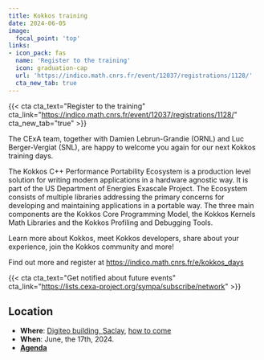 ```yaml
---
title: Kokkos training
date: 2024-06-05
image:
  focal_point: 'top'
links:
- icon_pack: fas
  name: 'Register to the training'
  icon: graduation-cap
  url: 'https://indico.math.cnrs.fr/event/12037/registrations/1128/'
  cta_new_tab: true
---
```


{{< cta cta_text="Register to the training" cta_link="https://indico.math.cnrs.fr/event/12037/registrations/1128/" cta_new_tab="true" >}}

The CExA team, together with Damien Lebrun-Grandie (ORNL) and Luc Berger-Vergiat (SNL), are happy to welcome you again for our next Kokkos training days.

The Kokkos C++ Performance Portability Ecosystem is a production level solution for writing modern applications in a hardware agnostic way. It is part of the US Department of Energies Exascale Project. The Ecosystem consists of multiple libraries addressing the primary concerns for developing and maintaining applications in a portable way. The three main components are the Kokkos Core Programming Model, the Kokkos Kernels Math Libraries and the Kokkos Profiling and Debugging Tools.

Learn more about Kokkos, meet Kokkos developers, share about your experience, join the Kokkos community and more!

Find out more and register at https://indico.math.cnrs.fr/e/kokkos_days

{{< cta cta_text="Get notified about future events" cta_link="https://lists.cexa-project.org/sympa/subscribe/network" >}}

## Location

- **Where**: [Digiteo building, Saclay](https://maps.app.goo.gl/AYV41zVqD6qFynjr6), [how to come](https://mdls.fr/how-to-come/)
- **When**: June, the 17th, 2024.
- [**Agenda**](https://indico.math.cnrs.fr/event/12037/timetable/#all)
